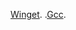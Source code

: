 [Winget][].
.[Gcc][].

[Winget]: https://aka.ms/getwinget
[Gcc]: https://github.com/mmozeiko/build-gcc-mingw
